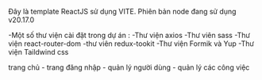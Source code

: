 Đây là template ReactJS sử dụng VITE. Phiên bản node đang sử dụng v20.17.0

-Một số thư viện cài đặt trong dự án :
-Thư viện axios
-Thư viên sass
-Thư viện react-router-dom
-thư viên redux-tookit
-Thư viện Formik và Yup
-Thư viện Taildwind css

trang chủ - trang đăng nhập - quản lý người dùng - quản lý các công việc
